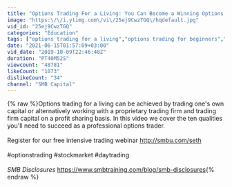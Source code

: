```yaml
---
title: "Options Trading For a Living: You Can Become a Winning Options Trader If You Have These Qualities"
image: "https:\/\/i.ytimg.com\/vi\/25ej9CwzTGQ\/hqdefault.jpg"
vid_id: "25ej9CwzTGQ"
categories: "Education"
tags: ["options trading for a living","options trading for beginners","options trading for beginners td ameritrade"]
date: "2021-06-15T01:57:09+03:00"
vid_date: "2019-10-09T22:46:48Z"
duration: "PT40M52S"
viewcount: "48781"
likeCount: "1073"
dislikeCount: "34"
channel: "SMB Capital"
---
```

{% raw %}Options trading for a living can be achieved by trading one's own capital or alternatively working with a proprietary trading firm and trading firm capital on a profit sharing basis. In this video we cover the ten qualities you'll need to succeed as a professional options trader. <br /><br />Register for our free intensive trading webinar <a rel="nofollow" target="blank" href="http://smbu.com/seth">http://smbu.com/seth</a><br /><br />#optionstrading #stockmarket #daytrading<br /><br />*SMB Disclosures* <a rel="nofollow" target="blank" href="https://www.smbtraining.com/blog/smb-disclosures">https://www.smbtraining.com/blog/smb-disclosures</a>{% endraw %}
